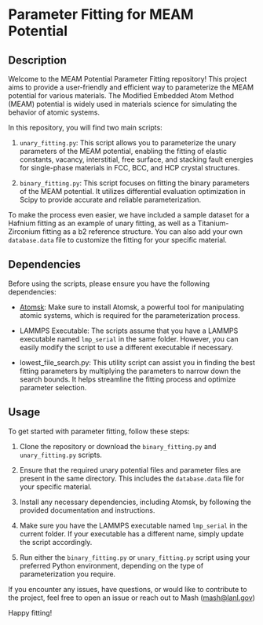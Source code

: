 # Parameter Fitting for MEAM Potential


## Description
Welcome to the MEAM Potential Parameter Fitting repository! This project aims to provide a user-friendly and efficient way to parameterize the MEAM potential for various materials. The Modified Embedded Atom Method (MEAM) potential is widely used in materials science for simulating the behavior of atomic systems.

In this repository, you will find two main scripts:

1. `unary_fitting.py`: This script allows you to parameterize the unary parameters of the MEAM potential, enabling the fitting of elastic constants, vacancy, interstitial, free surface, and stacking fault energies for single-phase materials in FCC, BCC, and HCP crystal structures.

2. `binary_fitting.py`: This script focuses on fitting the binary parameters of the MEAM potential. It utilizes differential evaluation optimization in Scipy to provide accurate and reliable parameterization.

To make the process even easier, we have included a sample dataset for a Hafnium fitting as an example of unary fitting, as well as a Titanium-Zirconium fitting as a b2 reference structure. You can also add your own `database.data` file to customize the fitting for your specific material.

## Dependencies
Before using the scripts, please ensure you have the following dependencies:

- [Atomsk](https://atomsk.univ-lille.fr/): Make sure to install Atomsk, a powerful tool for manipulating atomic systems, which is required for the parameterization process.

- LAMMPS Executable: The scripts assume that you have a LAMMPS executable named `lmp_serial` in the same folder. However, you can easily modify the script to use a different executable if necessary.

- lowest_file_search.py: This utility script can assist you in finding the best fitting parameters by multiplying the parameters to narrow down the search bounds. It helps streamline the fitting process and optimize parameter selection.

## Usage
To get started with parameter fitting, follow these steps:

1. Clone the repository or download the `binary_fitting.py` and `unary_fitting.py` scripts.

2. Ensure that the required unary potential files and parameter files are present in the same directory. This includes the `database.data` file for your specific material.

3. Install any necessary dependencies, including Atomsk, by following the provided documentation and instructions.

4. Make sure you have the LAMMPS executable named `lmp_serial` in the current folder. If your executable has a different name, simply update the script accordingly.

5. Run either the `binary_fitting.py` or `unary_fitting.py` script using your preferred Python environment, depending on the type of parameterization you require.


If you encounter any issues, have questions, or would like to contribute to the project, feel free to open an issue or reach out to Mash (mash@lanl.gov)

Happy fitting!

